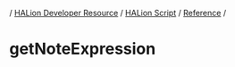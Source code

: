 / [HALion Developer Resource](../..//HALion-Developer-Resource.md) / [HALion Script](./HALion-Script.md) / [Reference](./Reference.md) /

# getNoteExpression
